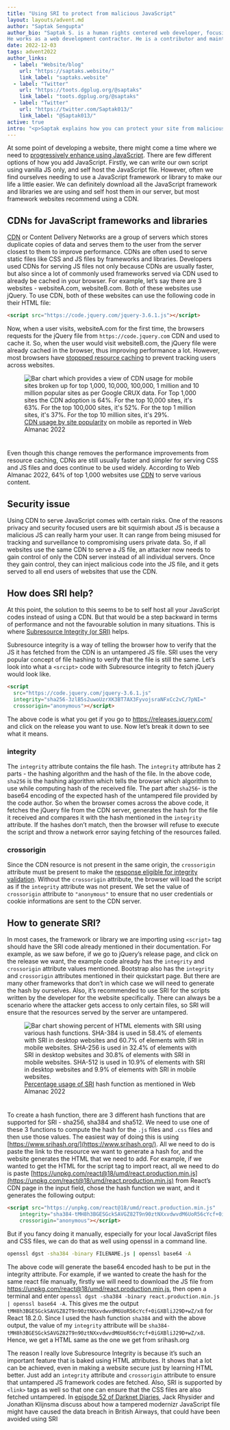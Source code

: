 ```yaml
---
title: "Using SRI to protect from malicious JavaScript"
layout: layouts/advent.md
author: "Saptak Sengupta"
author_bio: "Saptak S. is a human rights centered web developer, focusing on usability, security, privacy and accessibility topics in web development.
He works as a web development contractor. He is a contributor and maintainer of various different open source projects like [The A11Y Project](https://www.a11yproject.com/), [OnionShare](https://onionshare.org/) and [Wagtail](https://wagtail.org/). He is also the author of the [Security](https://almanac.httparchive.org/en/2022/security) and [Accessibility](https://almanac.httparchive.org/en/2022/accessibility) chapter of [Web Almanac 2022](https://almanac.httparchive.org/en/2022/). One can find him blogging at [saptaks.blog](https://saptaks.blog/)."
date: 2022-12-03
tags: advent2022
author_links:
  - label: "Website/blog"
    url: "https://saptaks.website/"
    link_label: "saptaks.website"
  - label: "Twitter"
    url: "https://toots.dgplug.org/@saptaks"
    link_label: "toots.dgplug.org/@saptaks"
  - label: "Twitter"
    url: "https://twitter.com/Saptak013/"
    link_label: "@Saptak013/"
active: true
intro: "<p>Saptak explains how you can protect your site from malicious attacks by implementing SRI (Subresource Integrity).</p>"
---
```

At some point of developing a website, there might come a time where we need to [progressively enhance using JavaScript](https://saptaks.blog/posts/progressive-enhancement-is-not-anti-js.html). There are few different options of how you add JavaScript. Firstly, we can write our own script using vanilla JS only, and self host the JavaScript file. However, often we find ourselves needing to use a JavaScript framework or library to make our life a little easier. We can definitely download all the JavaScript framework and libraries we are using and self host them in our server, but most framework websites recommend using a CDN.

## CDNs for JavaScript frameworks and libraries

[CDN](https://www.cloudflare.com/en-gb/learning/cdn/what-is-a-cdn/) or Content Delivery Networks are a group of servers which stores duplicate copies of data and serves them to the user from the server closest to them to improve performance. CDNs are often used to serve static files like CSS and JS files by frameworks and libraries. Developers used CDNs for serving JS files not only because CDNs are usually faster, but also since a lot of commonly used frameworks served via CDN used to already be cached in your browser. For example, let’s say there are 3 websites - websiteA.&#xfeff;com, websiteB.&#xfeff;com. Both of these websites use jQuery. To use CDN, both of these websites can use the following code in their HTML file:

```html
<script src="https://code.jquery.com/jquery-3.6.1.js"></script>
```

Now, when a user visits, websiteA.&#xfeff;com for the first time, the browsers requests for the jQuery file from `https://code.jquery.com` CDN and used to cache it. So, when the user would visit websiteB.&#xfeff;com, the jQuery file were already cached in the browser, thus improving performance a lot. However, most browsers have <a href="https://www.stefanjudis.com/notes/say-goodbye-to-resource-caching-across-sites-and-domains/">stoppped resource caching</a> to prevent tracking users across websites.

<figure style="margin-bottom: 2.4rem">
  <img src="/images/advent2022/15/cdn-usage-ranking-desktop.png" alt="Bar chart which provides a view of CDN usage for mobile sites broken up for top 1,000, 10,000, 100,000, 1 million and 10 million popular sites as per Google CRUX data. For Top 1,000 sites the CDN adoption is 64%. For the top 10,000 sites, it's 63%. For the top 100,000 sites, it's 52%. For the top 1 million sites, it's 37%. For the top 10 million sites, it's 29%.">
  <figcaption><a href="https://almanac.httparchive.org/en/2022/cdn#fig-3">CDN usage by site popularity</a> on mobile as reported in Web Almanac 2022</figcaption>
</figure>

Even though this change removes the performance improvements from resource caching, CDNs are still usually faster and simpler for serving CSS and JS files and does continue to be used widely. According to Web Almanac 2022, 64% of top 1,000 websites use [CDN](https://almanac.httparchive.org/en/2022/cdn) to serve various content.

## Security issue

Using CDN to serve JavaScript comes with certain risks. One of the reasons privacy and security focused users are bit squirmish about JS is because a malicious JS can really harm your user. It can range from being misused for tracking and surveillance to compromising users private data. So, if all websites use the same CDN to serve a JS file, an attacker now needs to gain control of only the CDN server instead of all individual servers. Once they gain control, they can inject malicious code into the JS file, and it gets served to all end users of websites that use the CDN.

## How does SRI help?

At this point, the solution to this seems to be to self host all your JavaScript codes instead of using a CDN. But that would be a step backward in terms of performance and not the favourable solution in many situations. This is where [Subresource Integrity (or SRI)](https://developer.mozilla.org/en-US/docs/Web/Security/Subresource_Integrity) helps.

Subresource integrity is a way of telling the browser how to verify that the JS it has fetched from the CDN is an untampered JS file. SRI uses the very popular concept of file hashing to verify that the file is still the same. Let’s look into what a `<srcipt>` code with Subresource integrity to fetch jQuery would look like.

```html
<script
  src="https://code.jquery.com/jquery-3.6.1.js"
  integrity="sha256-3zlB5s2uwoUzrXK3BT7AX3FyvojsraNFxCc2vC/7pNI="
  crossorigin="anonymous"></script>
```

The above code is what you get if you go to https://releases.jquery.com/ and click on the release you want to use. Now let’s break it down to see what it means.

### integrity

The `integrity` attribute contains the file hash. The `integrity` attribute has 2 parts - the hashing algorithm and the hash of the file. In the above code, `sha256` is the hashing algorithm which tells the browser which algorithm to use while computing hash of the received file. The part after `sha256`- is the base64 encoding of the expected hash of the untampered file provided by the code author. So when the browser comes across the above code, it fetches the jQuery file from the CDN server, generates the hash for the file it received and compares it with the hash mentioned in the `integrity` attribute. If the hashes don’t match, then the browser will refuse to execute the script and throw a network error saying fetching of the resources failed.

### crossorigin

Since the CDN resource is not present in the same origin, the `crossorigin` attribute must be present to make the [response eligible for integrity validation](https://www.w3.org/TR/SRI/#is-response-eligible-for-integrity-validation). Without the `crossorigin` attribute, the browser will load the script as if the `integrity` attribute was not present. We set the value of `crossorigin` attribute to `"anonymous"` to ensure that no user credentials or cookie informations are sent to the CDN server.

## How to generate SRI?

In most cases, the framework or library we are importing using `<script>` tag should have the SRI code already mentioned in their documentation. For example, as we saw before, if we go to jQuery’s release page, and click on the release we want, the example code already has the `integrity` and `crossorigin` attribute values mentioned. Bootstrap also has the `integrity` and `crossorigin` attributes mentioned in their quickstart page. But there are many other frameworks that don’t in which case we will need to generate the hash by ourselves. Also, it’s recommended to use SRI for the scripts written by the developer for the website specifically. There can always be a scenario where the attacker gets access to only certain files, so SRI will ensure that the resources served by the server are untampered.

<figure style="margin-bottom: 2.4rem">
  <img src="/images/advent2022/15/sri-hash-function-usage.png" alt="Bar chart showing percent of HTML elements with SRI using various hash functions. SHA-384 is used in 58.4% of elements with SRI in desktop
websites and 60.7% of elements with SRI in mobile websites. SHA-256 is used in 32.4% of elements with SRI in desktop websites and
30.8% of elements with SRI in mobile websites. SHA-512 is used in 10.9% of elements with SRI in desktop websites and 9.9% of
elements with SRI in mobile websites.">
  <figcaption>
  <a href="https://almanac.httparchive.org/en/2022/security#subresource-integrity" rel="noopener noreferrer">Percentage usage of SRI</a> hash function as mentioned in Web Almanac 2022
  </figcaption>
</figure>

To create a hash function, there are 3 different hash functions that are supported for SRI - sha256, sha384 and sha512. We need to use one of these 3 functions to compute the hash for the `.js` files and `.css` files and then use those values. The easiest way of doing this is using [https://www.srihash.org/](https://www.srihash.org/). All we need to do is paste the link to the resource we want to generate a hash for, and the website generates the HTML that we need to add. For example, if we wanted to get the HTML for the script tag to import react, all we need to do is paste [https://unpkg.com/react@18/umd/react.production.min.js](https://unpkg.com/react@18/umd/react.production.min.js) from React’s CDN page in the input field, chose the hash function we want, and it generates the following output:

```html
<script src="https://unpkg.com/react@18/umd/react.production.min.js" 
	integrity="sha384-tMH8h3BGESGckSAVGZ82T9n90ztNXxvdwvdM6UoR56cYcf+0iGXBliJ29D+wZ/x8"
	crossorigin="anonymous"></script>
```

But if you fancy doing it manually, especially for your local JavaScript files and CSS files, we can do that as well using openssl in a command line.

```bash
openssl dgst -sha384 -binary FILENAME.js | openssl base64 -A
```
The above code will generate the base64 encoded hash to be put in the integrity attribute. For example, if we wanted to create the hash for the same react file manually, firstly we will need to download the JS file from https://unpkg.com/react@18/umd/react.production.min.js, then open a terminal and enter `openssl dgst -sha384 -binary react.production.min.js | openssl base64 -A`. This gives me the output `tMH8h3BGESGckSAVGZ82T9n90ztNXxvdwvdM6UoR56cYcf+0iGXBliJ29D+wZ/x8` for React 18.2.0. Since I used the hash function `sha384` and with the above output, the value of my `integrity` attribute will be `sha384-tMH8h3BGESGckSAVGZ82T9n90ztNXxvdwvdM6UoR56cYcf+0iGXBliJ29D+wZ/x8`. Hence, we get a HTML same as the one we get from srihash.org 

The reason I really love Subresource Integrity is because it’s such an important feature that is baked using HTML attributes. It shows that a lot can be achieved, even in making a website secure just by learning HTML better. Just add an `integrity` attribute and `crossorigin` attribute to ensure that untampered JS framework codes are fetched. Also, SRI is supported by `<link>` tags as well so that one can ensure that the CSS files are also fetched untampered. In [episode 52 of Darknet Diaries](https://darknetdiaries.com/transcript/52/), Jack Rhysider and Jonathan Klijnsma discuss about how a tampered modernizr JavaScript file might have caused the data breach in British Airways, that could have been avoided using SRI